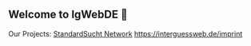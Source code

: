 ## Welcome to IgWebDE 👋

Our Projects:
<a href="https://standardsucht.net/">StandardSucht Network</a>
https://interguessweb.de/imprint
